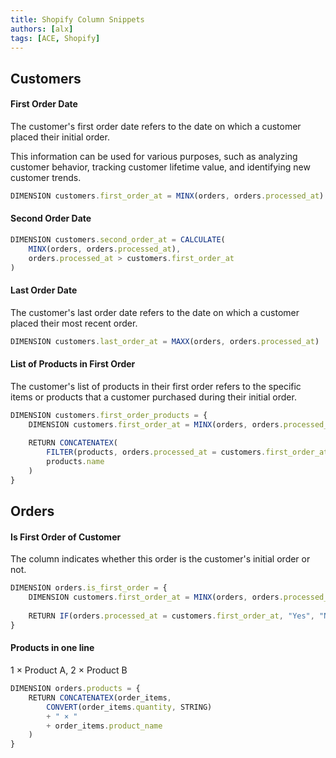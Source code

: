 ```yaml
---
title: Shopify Column Snippets
authors: [alx]
tags: [ACE, Shopify]
---
```


## Customers

#### First Order Date
The customer's first order date refers to the date on which a customer placed their initial order.

This information can be used for various purposes, such as analyzing customer behavior, tracking customer lifetime value, and identifying new customer trends.

```javascript
DIMENSION customers.first_order_at = MINX(orders, orders.processed_at)
```
#### Second Order Date
```javascript
DIMENSION customers.second_order_at = CALCULATE(
    MINX(orders, orders.processed_at), 
    orders.processed_at > customers.first_order_at
)
```

#### Last Order Date
The customer's last order date refers to the date on which a customer placed their most recent order.
```javascript
DIMENSION customers.last_order_at = MAXX(orders, orders.processed_at)
```

#### List of Products in First Order
The customer's list of products in their first order refers to the specific items or products that a customer purchased during their initial order.
```javascript
DIMENSION customers.first_order_products = {
    DIMENSION customers.first_order_at = MINX(orders, orders.processed_at)
    
    RETURN CONCATENATEX(
        FILTER(products, orders.processed_at = customers.first_order_at),
        products.name
    )
}
```

## Orders

#### Is First Order of Customer
The column indicates whether this order is the customer's initial order or not.
```javascript
DIMENSION orders.is_first_order = {
    DIMENSION customers.first_order_at = MINX(orders, orders.processed_at)
    
    RETURN IF(orders.processed_at = customers.first_order_at, "Yes", "No")
}
```

#### Products in one line
1 × Product A, 2 × Product B
```javascript
DIMENSION orders.products = {
    RETURN CONCATENATEX(order_items, 
        CONVERT(order_items.quantity, STRING) 
        + " × " 
        + order_items.product_name
    )
}
```
